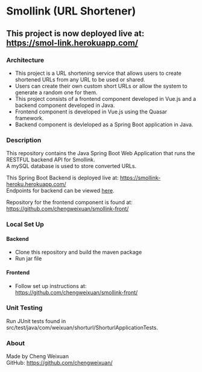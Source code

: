 # Smollink (URL Shortener)

## This project is now deployed live at:  https://smol-link.herokuapp.com/

### Architecture  

* This project is a URL shortening service that allows users to create shortened URLs from any URL to be used or shared.   
* Users can create their own custom short URLs or allow the system to generate a random one for them.    
* This project consists of a frontend component developed in Vue.js and a backend component developed in Java. 
* Frontend component is developed in Vue.js using the Quasar framework.
* Backend component is devleloped as a Spring Boot application in Java. 


### Description  

This repository contains the Java Spring Boot Web Application that runs the RESTFUL backend API for Smollink.  
A mySQL database is used to store converted URLs.  

This Spring Boot Backend is deployed live at:  https://smollink-heroku.herokuapp.com/  
Endpoints for backend can be viewed [here](https://smollink-heroku.herokuapp.com/swagger-ui.html#/short-controller).

Repository for the frontend component is found at: https://github.com/chengweixuan/smollink-front/


### Local Set Up

#### Backend
* Clone this repository and build the maven package  
* Run jar file
#### Frontend
* Follow set up instructions at: https://github.com/chengweixuan/smollink-front/

### Unit Testing

Run JUnit tests found in src/test/java/com/weixuan/shorturl/ShorturlApplicationTests.  

### About

Made by Cheng Weixuan  
GitHub: https://github.com/chengweixuan/


